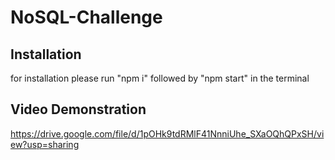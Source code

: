 # NoSQL-Challenge

## Installation
for installation please run "npm i" followed by "npm start" in the terminal

## Video Demonstration


https://drive.google.com/file/d/1pOHk9tdRMlF41NnniUhe_SXaOQhQPxSH/view?usp=sharing
